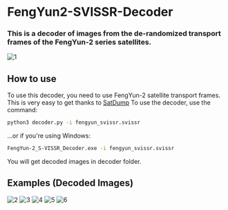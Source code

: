 # FengYun2-SVISSR-Decoder
### This is a decoder of images from the de-randomized transport frames of the FengYun-2 series satellites.
![1](https://github.com/Foxiks/FengYun2-SVISSR-Decoder/blob/main/img/1.jpg)

## How to use
To use this decoder, you need to use FengYun-2 satellite transport frames. This is very easy to get thanks to [SatDump](https://github.com/altillimity/SatDump)
To use the decoder, use the command:
```sh
python3 decoder.py -i fengyun_svissr.svissr
```
...or if you're using Windows:
```sh
FengYun-2_S-VISSR_Decoder.exe -i fengyun_svissr.svissr
```
You will get decoded images in decoder folder.

## Examples (Decoded Images)
![2](https://github.com/Foxiks/FengYun2-SVISSR-Decoder/blob/main/img/ch01.png)
![3](https://github.com/Foxiks/FengYun2-SVISSR-Decoder/blob/main/img/ch2.png)
![4](https://github.com/Foxiks/FengYun2-SVISSR-Decoder/blob/main/img/ch3.png)
![5](https://github.com/Foxiks/FengYun2-SVISSR-Decoder/blob/main/img/ch4.png)
![6](https://github.com/Foxiks/FengYun2-SVISSR-Decoder/blob/main/img/VIS.png)
